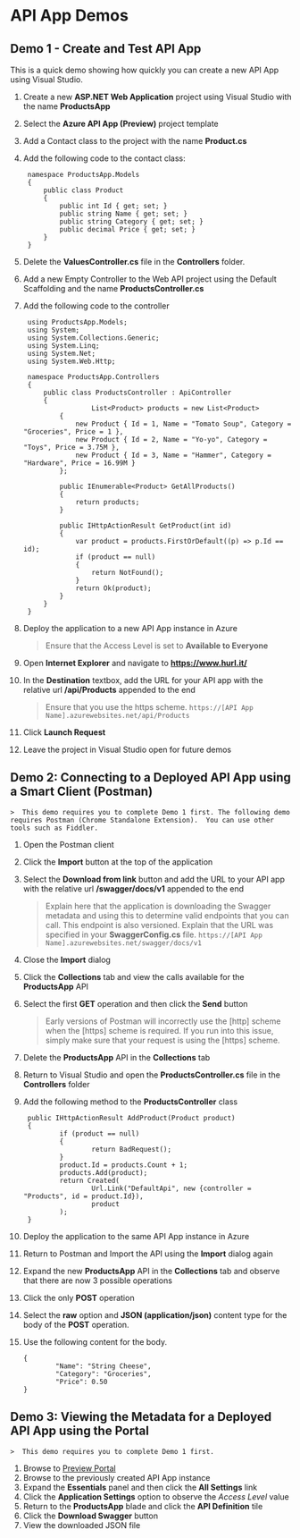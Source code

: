 # API App Demos

## Demo 1 - Create and Test API App

This is a quick demo showing how quickly you can create a new API App using Visual Studio.

1. Create a new **ASP.NET Web Application** project using Visual Studio with the name **ProductsApp**
2. Select the **Azure API App (Preview)** project template
3. Add a Contact class to the project with the name **Product.cs**
4. Add the following code to the contact class:

		namespace ProductsApp.Models
		{
		    public class Product
		    {
		        public int Id { get; set; }
		        public string Name { get; set; }
		        public string Category { get; set; }
		        public decimal Price { get; set; }
		    }
		}

5. Delete the **ValuesController.cs** file in the **Controllers** folder.
6. Add a new Empty Controller to the Web API project using the Default Scaffolding and the name **ProductsController.cs**
7. Add the following code to the controller

		using ProductsApp.Models;
		using System;
		using System.Collections.Generic;
		using System.Linq;
		using System.Net;
		using System.Web.Http;

		namespace ProductsApp.Controllers
		{
		    public class ProductsController : ApiController
		    {
						List<Product> products = new List<Product>
		        {
		            new Product { Id = 1, Name = "Tomato Soup", Category = "Groceries", Price = 1 },
		            new Product { Id = 2, Name = "Yo-yo", Category = "Toys", Price = 3.75M },
		            new Product { Id = 3, Name = "Hammer", Category = "Hardware", Price = 16.99M }
		        };

		        public IEnumerable<Product> GetAllProducts()
		        {
		            return products;
		        }

		        public IHttpActionResult GetProduct(int id)
		        {
		            var product = products.FirstOrDefault((p) => p.Id == id);
		            if (product == null)
		            {
		                return NotFound();
		            }
		            return Ok(product);
		        }
		    }
		}

8. Deploy the application to a new API App instance in Azure

	> Ensure that the Access Level is set to **Available to Everyone**

9. Open **Internet Explorer** and navigate to **https://www.hurl.it/**
10. In the **Destination** textbox, add the URL for your API app with the relative url **/api/Products** appended to the end

	> Ensure that you use the https scheme. `https://[API App Name].azurewebsites.net/api/Products`

11. Click **Launch Request**
12. Leave the project in Visual Studio open for future demos

## Demo 2: Connecting to a Deployed API App using a Smart Client (Postman)

	>  This demo requires you to complete Demo 1 first. The following demo requires Postman (Chrome Standalone Extension).  You can use other tools such as Fiddler.

1. Open the Postman client
2. Click the **Import** button at the top of the application
3. Select the **Download from link** button and add the URL to your API app with the relative url **/swagger/docs/v1** appended to the end

	> Explain here that the application is downloading the Swagger metadata and using this to determine valid endpoints that you can call.  This endpoint is also versioned. Explain that the URL was specified in your **SwaggerConfig.cs** file.  `https://[API App Name].azurewebsites.net/swagger/docs/v1`

4. Close the **Import** dialog
5. Click the **Collections** tab and view the calls available for the **ProductsApp** API
6. Select the first **GET** operation and then click the **Send** button

	> Early versions of Postman will incorrectly use the [http] scheme when the [https] scheme is required.  If you run into this issue, simply make sure that your request is using the [https] scheme.

7. Delete the **ProductsApp** API in the **Collections** tab
8. Return to Visual Studio and open the **ProductsController.cs** file in the **Controllers** folder
9. Add the following method to the **ProductsController** class

		public IHttpActionResult AddProduct(Product product)
		{
				if (product == null)
				{
						return BadRequest();
				}
				product.Id = products.Count + 1;
				products.Add(product);
				return Created(
						Url.Link("DefaultApi", new {controller = "Products", id = product.Id}),
						product
				);
		}

10. Deploy the application to the same API App instance in Azure
11. Return to Postman and Import the API using the **Import** dialog again
12. Expand the new **ProductsApp** API in the **Collections** tab and observe that there are now 3 possible operations
13. Click the only **POST** operation
14. Select the **raw** option and **JSON (application/json)** content type for the body of the **POST** operation.
15. Use the following content for the body.

		{
				"Name": "String Cheese",
				"Category": "Groceries",
				"Price": 0.50
		}

## Demo 3: Viewing the Metadata for a Deployed API App using the Portal

	>  This demo requires you to complete Demo 1 first.

1. Browse to [Preview Portal](https://portal.azure.com)
2. Browse to the previously created API App instance
3. Expand the **Essentials** panel and then click the **All Settings** link
4. Click the **Application Settings** option to observe the *Access Level* value
5. Return to the **ProductsApp** blade and click the **API Definition** tile
6. Click the **Download Swagger** button
7. View the downloaded JSON file
